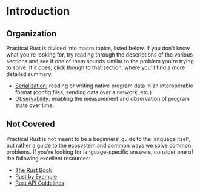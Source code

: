 # Introduction

## Organization

Practical Rust is divided into macro topics, listed below. If you don't know what you're looking for, try reading through the descriptions of the various sections and see if one of them sounds similar to the problem you're trying to solve. If it does, click though to that section, where you'll find a more detailed summary.

- [Serialization:](/serialization) reading or writing native program data in an interoperable format (config files, sending data over a network, etc.)
- [Observability:](/observability) enabling the measurement and observation of program state over time.


## Not Covered

Practical Rust is not meant to be a beginners' guide to the language itself, but rather a guide to the ecosystem and common ways we solve common problems. If you're looking for language-specific answers, consider one of the following excellent resources:

- [The Rust Book][rust-book]
- [Rust by Example][rust-by-example]
- [Rust API Guidelines][api-guidelines]

[rust-book]: https://doc.rust-lang.org/stable/book/
[rust-by-example]: https://doc.rust-lang.org/rust-by-example
[api-guidelines]: https://rust-lang.github.io/api-guidelines